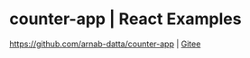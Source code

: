 # counter-app | React Examples

<https://github.com/arnab-datta/counter-app> | [Gitee](https://gitee.com/mrhuangyuhui/counter-app)
